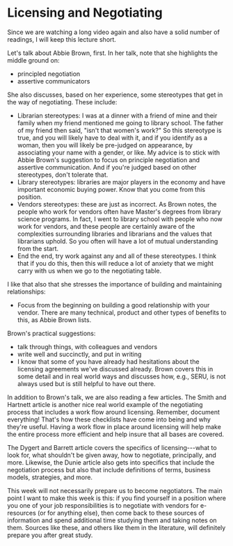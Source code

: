 # Licensing and Negotiating

Since we are watching a long video again and also have a solid number of readings, I will keep this lecture short.

Let's talk about Abbie Brown, first. In her talk, note that she highlights the middle ground on:

  - principled negotiation
  - assertive communicators

She also discusses, based on her experience, some stereotypes that get in the way of negotiating. These include:

  - Librarian stereotypes: I was at a dinner with a friend of mine and their family when my friend mentioned me going to library school. The father of my friend then said, "isn't that women's work?" So this stereotype is true, and you will likely have to deal with it, and if you identify as a woman, then you will likely be pre-judged on appearance, by associating your name with a gender, or like. My advice is to stick with Abbie Brown's suggestion to focus on principle negotiation and assertive communication. And if you're judged based on other stereotypes, don't tolerate that.
  - Library stereotypes: libraries are major players in the economy and have important economic buying power. Know that you come from this position.
  - Vendors stereotypes: these are just as incorrect. As Brown notes, the people who work for vendors often have Master's degrees from library science programs. In fact, I went to library school with people who now work for vendors, and these people are certainly aware of the complexities surrounding libraries and librarians and the values that librarians uphold. So you often will have a lot of mutual understanding from the start.
  - End the end, try work against any and all of these stereotypes. I think that if you do this, then this will reduce a lot of anxiety that we might carry with us when we go to the negotiating table.

I like that also that she stresses the importance of building and maintaining relationships:

  - Focus from the beginning on building a good relationship with your vendor. There are many technical, product and other types of benefits to this, as Abbie Brown lists.

Brown's practical suggestions:

  - talk through things, with colleagues and vendors
  - write well and succinctly, and put in writing
  - I know that some of you have already had hesitations about the licensing agreements we've discussed already. Brown covers this in some detail and in real world ways and discusses how, e.g., SERU, is not always used but is still helpful to have out there.

In addition to Brown's talk, we are also reading a few articles. The Smith and Hartnett article is another nice real world example of the negotiating process that includes a work flow around licensing. Remember, document everything! That's how these checklists have come into being and why they're useful. Having a work flow in place around licensing will help make the entire process more efficient and help insure that all bases are covered.

The Dygert and Barrett article covers the specifics of licensing---what to look for, what shouldn't be given away, how to negotiate, principally, and more. Likewise, the Dunie article also gets into specifics that include the negotiation process but also that include definitions of terms, business models, strategies, and more.

This week will not necessarily prepare us to become negotiators. The main point I want to make this week is this: if you find yourself in a position where you one of your job responsibilities is to negotiate with vendors for e-resources (or for anything else), then come back to these sources of information and spend additional time studying them and taking notes on them. Sources like these, and others like them in the literature, will definitely prepare you after great study.

